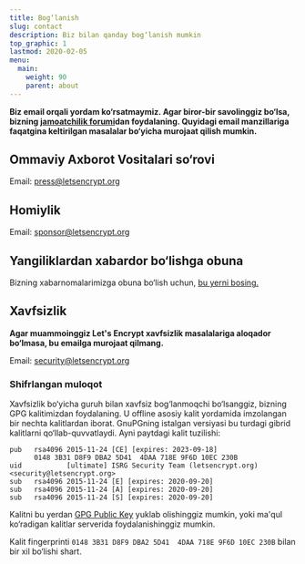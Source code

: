 ```yaml
---
title: Bog‘lanish
slug: contact
description: Biz bilan qanday bog‘lanish mumkin
top_graphic: 1
lastmod: 2020-02-05
menu:
  main:
    weight: 90
    parent: about
---
```


**Biz email orqali yordam ko‘rsatmaymiz. Agar biror-bir savolinggiz bo‘lsa, bizning [jamoatchilik forumi](https://community.letsencrypt.org)dan foydalaning. Quyidagi email manzillariga faqatgina keltirilgan masalalar bo‘yicha murojaat qilish mumkin.**

## Ommaviy Axborot Vositalari so‘rovi

Email: [press@letsencrypt.org](mailto:press@letsencrypt.org)

## Homiylik

Email: [sponsor@letsencrypt.org](mailto:sponsor@letsencrypt.org)

## Yangiliklardan xabardor bo‘lishga obuna

Bizning xabarnomalarimizga obuna bo‘lish uchun, [bu yerni bosing.](https://mailchi.mp/letsencrypt.org/fjp6ha1gad)

## Xavfsizlik

**Agar muammoinggiz Let's Encrypt xavfsizlik masalalariga aloqador bo‘lmasa, bu emailga murojaat qilmang.**

Email: [security@letsencrypt.org](mailto:security@letsencrypt.org)

### Shifrlangan muloqot

Xavfsizlik bo‘yicha guruh bilan xavfsiz bog‘lanmoqchi bo‘lsanggiz, bizning GPG kalitimizdan foydalaning. U offline asosiy kalit yordamida imzolangan bir nechta kalitlardan iborat. GnuPGning istalgan versiyasi bu turdagi gibrid kalitlarni qo‘llab-quvvatlaydi. Ayni paytdagi kalit tuzilishi:

```
pub   rsa4096 2015-11-24 [CE] [expires: 2023-09-18]
      0148 3B31 D8F9 DBA2 5D41  4DAA 718E 9F6D 10EC 230B
uid           [ultimate] ISRG Security Team (letsencrypt.org) <security@letsencrypt.org>
sub   rsa4096 2015-11-24 [E] [expires: 2020-09-20]
sub   rsa4096 2015-11-24 [A] [expires: 2020-09-20]
sub   rsa4096 2015-11-24 [S] [expires: 2020-09-20]
```

Kalitni bu yerdan [GPG Public Key](/security_letsencrypt.org-publickey.asc) yuklab olishinggiz mumkin, yoki ma'qul ko‘radigan kalitlar serverida foydalanishinggiz mumkin.

Kalit fingerprinti `0148 3B31 D8F9 DBA2 5D41  4DAA 718E 9F6D 10EC 230B` bilan bir xil bo‘lishi shart.
